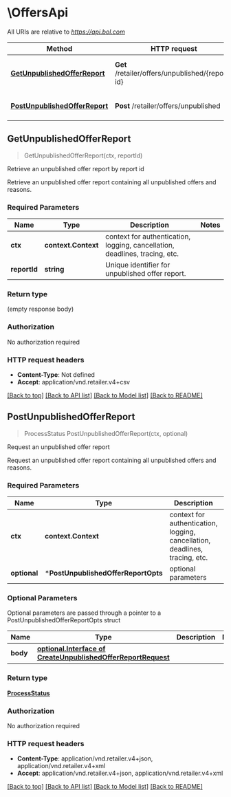 # \OffersApi

All URIs are relative to *https://api.bol.com*

Method | HTTP request | Description
------------- | ------------- | -------------
[**GetUnpublishedOfferReport**](OffersApi.md#GetUnpublishedOfferReport) | **Get** /retailer/offers/unpublished/{report-id} | Retrieve an unpublished offer report by report id
[**PostUnpublishedOfferReport**](OffersApi.md#PostUnpublishedOfferReport) | **Post** /retailer/offers/unpublished | Request an unpublished offer report



## GetUnpublishedOfferReport

> GetUnpublishedOfferReport(ctx, reportId)

Retrieve an unpublished offer report by report id

Retrieve an unpublished offer report containing all unpublished offers and reasons.

### Required Parameters


Name | Type | Description  | Notes
------------- | ------------- | ------------- | -------------
**ctx** | **context.Context** | context for authentication, logging, cancellation, deadlines, tracing, etc.
**reportId** | **string**| Unique identifier for unpublished offer report. | 

### Return type

 (empty response body)

### Authorization

No authorization required

### HTTP request headers

- **Content-Type**: Not defined
- **Accept**: application/vnd.retailer.v4+csv

[[Back to top]](#) [[Back to API list]](../README.md#documentation-for-api-endpoints)
[[Back to Model list]](../README.md#documentation-for-models)
[[Back to README]](../README.md)


## PostUnpublishedOfferReport

> ProcessStatus PostUnpublishedOfferReport(ctx, optional)

Request an unpublished offer report

Request an unpublished offer report containing all unpublished offers and reasons.

### Required Parameters


Name | Type | Description  | Notes
------------- | ------------- | ------------- | -------------
**ctx** | **context.Context** | context for authentication, logging, cancellation, deadlines, tracing, etc.
 **optional** | ***PostUnpublishedOfferReportOpts** | optional parameters | nil if no parameters

### Optional Parameters

Optional parameters are passed through a pointer to a PostUnpublishedOfferReportOpts struct


Name | Type | Description  | Notes
------------- | ------------- | ------------- | -------------
 **body** | [**optional.Interface of CreateUnpublishedOfferReportRequest**](CreateUnpublishedOfferReportRequest.md)|  | 

### Return type

[**ProcessStatus**](ProcessStatus.md)

### Authorization

No authorization required

### HTTP request headers

- **Content-Type**: application/vnd.retailer.v4+json, application/vnd.retailer.v4+xml
- **Accept**: application/vnd.retailer.v4+json, application/vnd.retailer.v4+xml

[[Back to top]](#) [[Back to API list]](../README.md#documentation-for-api-endpoints)
[[Back to Model list]](../README.md#documentation-for-models)
[[Back to README]](../README.md)

